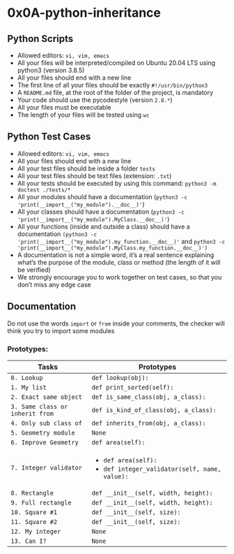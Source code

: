 # 0x0A-python-inheritance

## Python Scripts
- Allowed editors: `vi, vim, emacs`
- All your files will be interpreted/compiled on Ubuntu 20.04 LTS using python3 (version 3.8.5)
- All your files should end with a new line
- The first line of all your files should be exactly `#!/usr/bin/python3`
- A `README.md` file, at the root of the folder of the project, is mandatory
- Your code should use the pycodestyle (version `2.8.*`)
- All your files must be executable
- The length of your files will be tested using `wc`
## Python Test Cases
- Allowed editors: `vi, vim, emacs`
- All your files should end with a new line
- All your test files should be inside a folder `tests`
- All your test files should be text files (extension: `.txt`)
- All your tests should be executed by using this command: `python3 -m doctest ./tests/*`
- All your modules should have a documentation (`python3 -c 'print(__import__("my_module").__doc__)'`)
- All your classes should have a documentation (`python3 -c 'print(__import__("my_module").MyClass.__doc__)'`)
- All your functions (inside and outside a class) should have a documentation `(python3 -c 'print(__import__("my_module").my_function.__doc__)'` and `python3 -c 'print(__import__("my_module").MyClass.my_function.__doc__)')`
- A documentation is not a simple word, it’s a real sentence explaining what’s the purpose of the module, class or method (the length of it will be verified)
- We strongly encourage you to work together on test cases, so that you don’t miss any edge case
## Documentation
Do not use the words `import` or `from` inside your comments, the checker will think you try to import some modules

### Prototypes:

| Tasks  |  Prototypes  |
| ------ | ------------ |
| `0. Lookup` | `def lookup(obj):` |
| `1. My list` | `def print_sorted(self):` |
| `2. Exact same object` | `def is_same_class(obj, a_class):` |
| `3. Same class or inherit from` | `def is_kind_of_class(obj, a_class):` |
| `4. Only sub class of` | `def inherits_from(obj, a_class):` |
| `5. Geometry module` | `None` |
| `6. Improve Geometry` | `def area(self):` |
| `7. Integer validator` | <ul><li>`def area(self):`</li><li>`def integer_validator(self, name, value):`</li></ul> |
| `8. Rectangle` | `def __init__(self, width, height):` |
| `9. Full rectangle` | `def __init__(self, width, height):` |
| `10. Square #1` | `def __init__(self, size):` |
| `11. Square #2` | `def __init__(self, size):` |
| `12. My integer` | `None` |
| `13. Can I?` | `None` |
